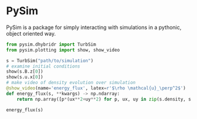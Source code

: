 # PySim
PySim is a package for simply interacting with simulations in a pythonic, object oriented way.

```python
from pysim.dhybridr import TurbSim
from pysim.plotting import show, show_video

s = TurbSim("path/to/simulation")
# examine initial conditions
show(s.B.z[0])
show(s.u.x[0])
# make video of density evolution over simulation
@show_video(name='energy_flux', latex=r'$\rho \mathcal{u}_\perp^2$')
def energy_flux(s, **kwargs) -> np.ndarray:
    return np.array([p*(ux**2+uy**2) for p, ux, uy in zip(s.density, s.u.x, s.u.y)])

energy_flux(s)
```

